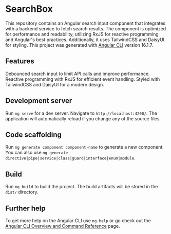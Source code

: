 # SearchBox
This repository contains an Angular search input component that integrates with a backend service to fetch search results. The component is optimized for performance and readability, utilizing RxJS for reactive programming and Angular's best practices. Additionally, it uses TailwindCSS and DaisyUI for styling.
This project was generated with [Angular CLI](https://github.com/angular/angular-cli) version 16.1.7.

## Features

Debounced search input to limit API calls and improve performance.
Reactive programming with RxJS for efficient event handling.
Styled with TailwindCSS and DaisyUI for a modern design.

## Development server

Run `ng serve` for a dev server. Navigate to `http://localhost:4200/`. The application will automatically reload if you change any of the source files.

## Code scaffolding

Run `ng generate component component-name` to generate a new component. You can also use `ng generate directive|pipe|service|class|guard|interface|enum|module`.

## Build

Run `ng build` to build the project. The build artifacts will be stored in the `dist/` directory.

## Further help

To get more help on the Angular CLI use `ng help` or go check out the [Angular CLI Overview and Command Reference](https://angular.io/cli) page.
